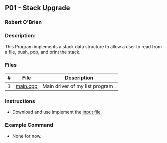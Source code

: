 ## P01 - Stack Upgrade
### Robert O'Brien
### Description:                                 

This Program implements a stack data structure to allow a user to read from a file, push, pop, and print the stack.

### Files

|   #   | File                                                                                               | Description                      |
| :---: | -------------------------------------------------------------------------------------------------- | -------------------------------- |
|   1   | [main.cpp](https://github.com/Robert-OBrien1/2143-OOP-OBrien/blob/master/Assignments/P01/main.cpp) | Main driver of my list program . |

### Instructions

- Download and use implement the [input file.](https://github.com/Robert-OBrien1/2143-OOP-OBrien/blob/master/Assignments/P01/input.txt)

### Example Command

- None for now.
